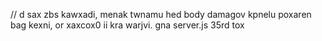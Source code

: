 // d
sax zbs kawxadi, menak twnamu hed
    body damagov kpnelu poxaren bag kexni, or xaxcox0 ii kra warjvi.
gna server.js 35rd tox